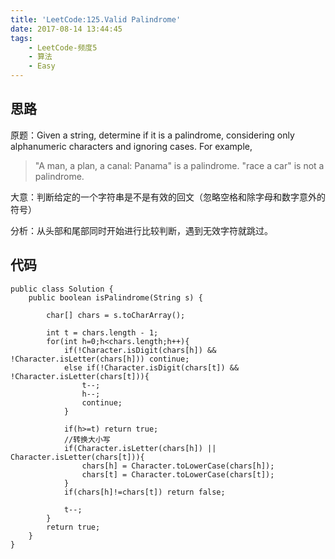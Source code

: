 ```yaml
---
title: 'LeetCode:125.Valid Palindrome'
date: 2017-08-14 13:44:45
tags:
	- LeetCode-频度5
	- 算法
	- Easy
---
```



## 思路
原题：Given a string, determine if it is a palindrome, considering only alphanumeric characters and ignoring cases.
For example,
>	"A man, a plan, a canal: Panama" is a palindrome.
>	"race a car" is not a palindrome.

<!-- more -->
大意：判断给定的一个字符串是不是有效的回文（忽略空格和除字母和数字意外的符号）

分析：从头部和尾部同时开始进行比较判断，遇到无效字符就跳过。

## 代码
```
public class Solution {
    public boolean isPalindrome(String s) {
        
        char[] chars = s.toCharArray();
        
        int t = chars.length - 1;
        for(int h=0;h<chars.length;h++){
            if(!Character.isDigit(chars[h]) && !Character.isLetter(chars[h])) continue;
            else if(!Character.isDigit(chars[t]) && !Character.isLetter(chars[t])){
                t--;
                h--;
                continue;
            }

            if(h>=t) return true;
            //转换大小写
            if(Character.isLetter(chars[h]) || Character.isLetter(chars[t])){
                chars[h] = Character.toLowerCase(chars[h]);
                chars[t] = Character.toLowerCase(chars[t]);
            }
            if(chars[h]!=chars[t]) return false;
            
            t--;
        }
        return true;
    }
}
```
